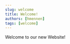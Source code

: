```yaml
---
slug: welcome
title: Welcome!
authors: [hmennen]
tags: [welcome]
---
```


Welcome to our new Website!

<!-- truncate -->
